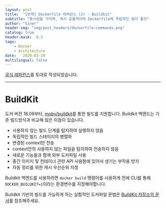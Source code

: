 ```yaml
---
layout: post
title:  "[번역] Dockerfile 레퍼런스 (2) - Buildkit"
subtitle: "동시성을 가지며, 캐시 효율적이며 Dockerfile에 독립적인 빌더 툴킷"
author: "Siner"
header-img: "img/post_headers/dockerfile-commands.png"
catalog: true
header-mask:  0.3
tags:
    - Docker
    - Architecture
date:   2020-03-29
multilingual: false
---
```


[공식 레퍼런스](https://docs.docker.com/engine/reference/builder/)를 토대로 작성되었습니다.

---

# BuildKit
도커 버전 18.09부터, [moby/buildkit](https://github.com/moby/buildkit)를 통한 빌드를 지원합니다. Buildkit 백엔드는 기존 빌드방식과 비교해 많은 이점이 있습니다.
- 사용하지 않는 빌드 단계를 탐지하여 실행하지 않음
- 독립적인 빌드 스테이지의 병렬화
- 변경된 context만 전송 
- context안의 사용하지 않는 파일을 탐지하여 전송하지 않음
- 새로운 기능들과 함께 외부 도커파일 사용
- 중간 이미지 및 컨테이너 관련 API 사용함에 있어서 생기는 부작용 방지
- 자동 정리를 위한 캐시 우선순위 지정

Buildkit 백엔드를 사용하려면 `docker build` 명령어를 사용하게 전에 CLI를 통해 `DOCKER_BUILDKIT=1`이라는 환경변수를 지정해야합니다.

Buildkit 기반의 빌드를 가능하게 하는 실험적인 도커파일 문법은 [BuildKit 저장소의 문서](https://github.com/moby/buildkit/blob/master/frontend/dockerfile/docs/experimental.md)를 참조해주세요.
